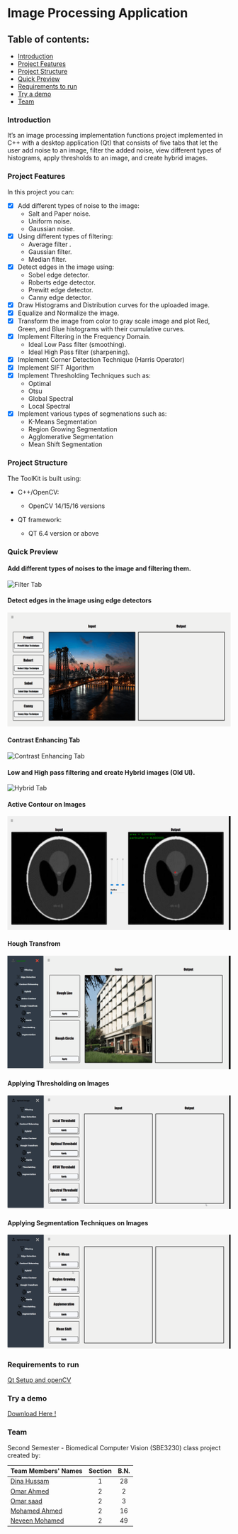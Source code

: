 # Image Processing Application

## Table of contents:
- [Introduction](#introduction)
- [Project Features](#project-features)
- [Project Structure](#project-structure)
- [Quick Preview](#quick-preview)
- [Requirements to run](#Requirements-to-run)
- [Try a demo](#Try-a-demo)
- [Team]()


### Introduction
It’s an image processing implementation functions project implemented in C++ with a desktop application (Qt) that consists of five tabs that let the user add noise to an image, filter the added noise, view different types of histograms, apply thresholds to an image, and create hybrid images. 

### Project Features
In this project you can:
- [x] Add different types of noise to the image:
  - Salt and Paper noise.
  - Uniform noise.
  - Gaussian noise.
- [x] Using different types of filtering:
  - Average filter .
  - Gaussian filter.
  - Median filter.
- [x] Detect edges in the image using:
  - Sobel edge detector.
  - Roberts edge detector.
  - Prewitt edge detector.
  - Canny edge detector.
- [x] Draw Histograms and Distribution curves for the uploaded image.
- [x] Equalize and Normalize the image.
- [x] Transform the image from color to gray scale image and plot Red, Green, and Blue histograms with their cumulative curves.
- [x] Implement Filtering in the Frequency Domain.
  - Ideal Low Pass filter (smoothing).
  - Ideal High Pass filter (sharpening).
- [x] Implement Corner Detection Technique (Harris Operator)
- [x] Implement SIFT Algorithm
- [x] Implement Thresholding Techniques such as:
  - Optimal
  - Otsu
  - Global Spectral
  - Local Spectral
- [x] Implement various types of segmenations such as:
  - K-Means Segmentation
  - Region Growing Segmentation
  - Agglomerative Segmentation
  - Mean Shift Segmentation


### Project Structure
The ToolKit is built using:
- C++/OpenCV:
  - OpenCV 14/15/16 versions

- QT framework:
  - QT 6.4 version or above


### Quick Preview

#### Add different types of noises to the image and filtering them.
![Filter Tab](https://github.com/MohamedAIsmail/CompVision-ToolKit/blob/main/Gifs/FiltersTab.gif)
#### Detect edges in the image using edge detectors
![Edge Detection Tab](https://github.com/MohamedAIsmail/CompVision-ToolKit/blob/main/Gifs/EdgeDetection.gif)
#### Contrast Enhancing Tab
![Contrast Enhancing Tab](https://github.com/MohamedAIsmail/CompVision-ToolKit/blob/main/Gifs/ContrastEnhancing.gif)
#### Low and High pass filtering and create Hybrid images (Old UI).
![Hybrid Tab](https://user-images.githubusercontent.com/94166833/225074411-a0d8a5cd-3f5b-4b2c-b8b3-4e44015ed536.gif)
#### Active Contour on Images
![Active Contour Tab](https://github.com/MohamedAIsmail/CompVision-ToolKit/blob/main/Gifs/ActiveContour.gif)
#### Hough Transfrom 
![Hough Transfrom Tab](https://github.com/MohamedAIsmail/CompVision-ToolKit/blob/main/Gifs/Hough%20Transfrom.gif)
#### Applying Thresholding on Images
![Threshold Tab](https://github.com/MohamedAIsmail/CompVision-ToolKit/blob/main/Gifs/Thresholding.gif)
#### Applying Segmentation Techniques on Images
![Segmentation Tab](https://github.com/MohamedAIsmail/CompVision-ToolKit/blob/main/Gifs/Segmentation.gif)


### Requirements to run 

[ Qt Setup and openCV ](https://github.com/Dinahussam/Impro-App/files/10972282/Qt.Setup.and.openCV.pdf)


### Try a demo

[ Download Here !](https://www.mediafire.com/file/xefpiecn6spkh7p/ToolKit-Setup.exe/file)


### Team

Second Semester - Biomedical Computer Vision (SBE3230) class project created by:

| Team Members' Names                                  | Section | B.N. |
|------------------------------------------------------|:-------:|:----:|
| [Dina Hussam](https://github.com/Dinahussam)         |    1    |  28  |
| [Omar Ahmed ](https://github.com/omaranwar21)        |    2    |  2   |
| [Omar saad ](https://github.com/Omar-Saad-ELGharbawy)|    2    |  3   |
| [Mohamed Ahmed](https://github.com/MohamedAIsmail)   |    2    |  16  |
| [Neveen Mohamed](https://github.com/NeveenMohamed)   |    2    |  49  |
